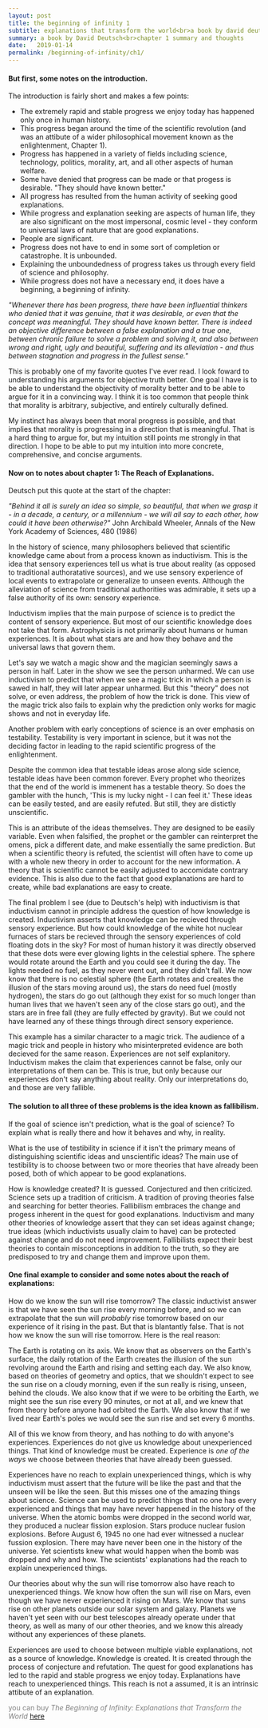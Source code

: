 ```yaml
---
layout: post
title: the beginning of infinity 1
subtitle: explanations that transform the world<br>a book by david deutsch<br>chapter 1
summary: a book by David Deutsch<br>chapter 1 summary and thoughts
date:   2019-01-14
permalink: /beginning-of-infinity/ch1/
---
```


<h4>But first, some notes on the introduction.</h4>

The introduction is fairly short and makes a few points:

* The extremely rapid and stable progress we enjoy today has happened only once in human history.
* This progress began around the time of the scientific revolution (and was an attibute of a wider philosophical movement known as the enlightenment, Chapter 1).
* Progress has happened in a variety of fields including science, technology, politics, morality, art, and all other aspects of human welfare.
* Some have denied that progress can be made or that progess is desirable. "They should have known better."
* All progress has resulted from the human activity of seeking good explanations.
* While progress and explanation seeking are aspects of human life, they are also significant on the most impersonal, cosmic level - they conform to universal laws of nature that are good explanations.
* People are significant.
* Progress does not have to end in some sort of completion or catastrophe. It is unbounded.
* Explaining the unboundedness of progress takes us through every field of science and philosophy.
* While progress does not have a necessary end, it does have a beginning, a beginning of infinity.

_"Whenever there has been progress, there have been influential thinkers who denied that it was genuine, that it was desirable, or even that the concept was meaningful. They should have known better. There is indeed an objective difference between a false explanation and a true one, between chronic failure to solve a problem and solving it, and also between wrong and right, ugly and beautiful, suffering and its alleviation - and thus between stagnation and progress in the fullest sense."_

This is probably one of my favorite quotes I've ever read. I look foward to understanding his arguments for objective truth better. One goal I have is to be able to understand the objectivity of morality better and to be able to argue for it in a convincing way. I think it is too common that people think that morality is arbitrary, subjective, and entirely culturally defined.

My instinct has always been that moral progress is possible, and that implies that morality is progressing in a direction that is meaningful. That is a hard thing to argue for, but my intuition still points me strongly in that direction. I hope to be able to put my intuition into more concrete, comprehensive, and concise arguments.

<h4>Now on to notes about chapter 1: The Reach of Explanations.</h4>

Deutsch put this quote at the start of the chapter:

_"Behind it all is surely an idea so simple, so beautiful, that when we grasp it - in a decade, a century, or a millennium - we will all say to each other, how could it have been otherwise?"_
John Archibald Wheeler, Annals of the New York Academy of Sciences, 480 (1986)

In the history of science, many philosophers believed that scientific knowledge came about from a process known as inductivism. This is the idea that sensory experiences tell us what is true about reality (as opposed to traditional authoratative sources), and we use sensory experience of local events to extrapolate or generalize to unseen events. Although the alleviation of science from traditional authorities was admirable, it sets up a false authority of its own: sensory experience. 

Inductivism implies that the main purpose of science is to predict the content of sensory experience. But most of our scientific knowledge does not take that form. Astrophysicis is not primarily about humans or human experiences. It is about what stars are and how they behave and the universal laws that govern them.

Let's say we watch a magic show and the magician seemingly saws a person in half. Later in the show we see the person unharmed. We can use inductivism to predict that when we see a magic trick in which a person is sawed in half, they will later appear unharmed. But this "theory" does not solve, or even address, the problem of how the trick is done. This view of the magic trick also fails to explain why the prediction only works for magic shows and not in everyday life.

Another problem with early conceptions of science is an over emphasis on testability. Testability is very important in science, but it was not the deciding factor in leading to the rapid scientific progress of the enlightenment.

Despite the common idea that testable ideas arose along side science, testable ideas have been common forever. Every prophet who theorizes that the end of the world is immenent has a testable theory. So does the gambler with the hunch, 'This is my lucky night - I can feel it.' These ideas can be easily tested, and are easily refuted. But still, they are distictly unscientific.

This is an attribute of the ideas themselves. They are designed to be easily variable. Even when falsified, the prophet or the gambler can reinterpret the omens, pick a different date, and make essentially the same prediction. But when a scientific theory is refuted, the scientist will often have to come up with a whole new theory in order to account for the new information. A theory that is scientific cannot be easily adjusted to accomidate contrary evidence. This is also due to the fact that good explanations are hard to create, while bad explanations are easy to create. 

The final problem I see (due to Deutsch's help) with inductivism is that inductivism cannot in principle address the question of how knowledge is created. Inductivism asserts that knowledge can be recieved through sensory experience. But how could knowledge of the white hot nuclear furnaces of stars be recieved through the sensory experiences of cold floating dots in the sky? For most of human history it was directly observed that these dots were ever glowing lights in the celestial sphere. The sphere would rotate around the Earth and you could see it during the day. The lights needed no fuel, as they never went out, and they didn't fall. We now know that there is no celestial sphere (the Earth rotates and creates the illusion of the stars moving around us), the stars do need fuel (mostly hydrogen), the stars do go out (although they exist for so much longer than human lives that we haven't seen any of the close stars go out), and the stars are in free fall (they are fully effected by gravity). But we could not have learned any of these things through direct sensory experience.

This example has a similar character to a magic trick. The audience of a magic trick and people in history who misinterpreted evidence are both decieved for the same reason. Experiences are not self explanitory. Inductivism makes the claim that experiences cannot be false, only our interpretations of them can be. This is true, but only because our experiences don't say anything about reality. Only our interpretations do, and those are very fallible.

<h4>The solution to all three of these problems is the idea known as fallibilism.</h4>

If the goal of science isn't prediction, what is the goal of science? To explain what is really there and how it behaves and why, in reality.

What is the use of testibility in science if it isn't the primary means of distinguishing scientific ideas and unscientific ideas? The main use of testibility is to choose between two or more theories that have already been posed, both of which appear to be good explanations.

How is knowledge created? It is guessed. Conjectured and then criticized. Science sets up a tradition of criticism. A tradition of proving theories false and searching for better theories. Fallibilism embraces the change and progess inherent in the quest for good explanations. Inductivism and many other theories of knowledge assert that they can set ideas against change; true ideas (which inductivists usually claim to have) can be protected against change and do not need improvement. Fallibilists expect their best theories to contain misconceptions in addition to the truth, so they are predisposed to try and change them and improve upon them.

<h4>One final example to consider and some notes about the reach of explanations:</h4>

How do we know the sun will rise tomorrow? The classic inductivist answer is that we have seen the sun rise every morning before, and so we can extrapolate that the sun will _probably_ rise tomorrow based on our experience of it rising in the past. But that is blantantly false. That is not how we know the sun will rise tomorrow. Here is the real reason:

The Earth is rotating on its axis. We know that as observers on the Earth's surface, the daily rotation of the Earth creates the illusion of the sun revolving around the Earth and rising and setting each day. We also know, based on theories of geometry and optics, that we shouldn't expect to see the sun rise on a cloudy morning, even if the sun really is rising, unseen, behind the clouds. We also know that if we were to be orbiting the Earth, we might see the sun rise every 90 minutes, or not at all, and we knew that from theory before anyone had orbited the Earth. We also know that if we lived near Earth's poles we would see the sun rise and set every 6 months.

All of this we know from theory, and has nothing to do with anyone's experiences. Experiences do not give us knowledge about unexperienced things. That kind of knowledge must be created. Experience is _one of the ways_ we choose between theories that have already been guessed.

Experiences have no reach to explain unexperienced things, which is why inductivism must assert that the future will be like the past and that the unseen will be like the seen. But this misses one of the amazing things about science. Science can be used to predict things that no one has every experienced and things that may have never happened in the history of the universe. When the atomic bombs were dropped in the second world war, they produced a nuclear fission explosion. Stars produce nuclear fusion explosions. Before August 6, 1945 no one had ever witnessed a nuclear fussion explosion. There may have never been one in the history of the universe. Yet scientists knew what would happen when the bomb was dropped and why and how. The scientists' explanations had the reach to explain unexperienced things.

Our theories about why the sun will rise tomorrow also have reach to unexperienced things. We know how often the sun will rise on Mars, even though we have never experienced it rising on Mars. We know that suns rise on other planets outside our solar system and galaxy. Planets we haven't yet seen with our best telescopes already operate under that theory, as well as many of our other theories, and we know this already without any experiences of these planets.

Experiences are used to choose between multiple viable explanations, not as a source of knowledge. Knowledge is created. It is created through the process of conjecture and refutation. The quest for good explanations has led to the rapid and stable progress we enjoy today. Explanations have reach to unexperienced things. This reach is not a assumed, it is an intrinsic attibute of an explanation.

<span style="color:gray">you can buy _The Beginning of Infinity: Explanations that Transform the World_ [here](https://www.amazon.com/gp/product/B005DXR5ZC/ref=dbs_a_def_rwt_hsch_vapi_taft_p1_i0)</span>